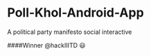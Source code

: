 # Poll-Khol-Android-App
A political party manifesto social interactive 

####Winner @hackIIITD :smiley:
